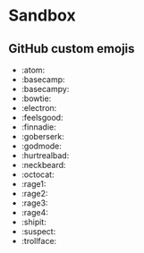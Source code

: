 # Sandbox

## GitHub custom emojis

- :atom:
- :basecamp:
- :basecampy:
- :bowtie:
- :electron:
- :feelsgood:
- :finnadie:
- :goberserk:
- :godmode:
- :hurtrealbad:
- :neckbeard:
- :octocat:
- :rage1:
- :rage2:
- :rage3:
- :rage4:
- :shipit:
- :suspect:
- :trollface:
